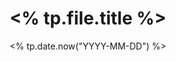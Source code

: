 ---
title: "<% tp.file.title %>"
date: <% tp.date.now("YYYY-MM-DD") %>
tags: [Untagged]
aliases:
summary: ""
image:
  src: ""
  alt: ""
---